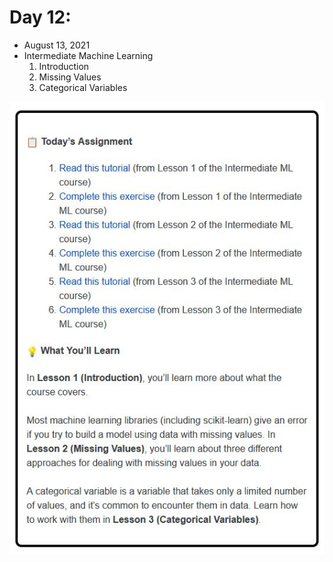# Day 12:
* August 13, 2021
* Intermediate Machine Learning 
  1. Introduction 
  2. Missing Values 
  3. Categorical Variables 

![Day-12-Assignment](https://github.com/EO4wellness/T-I-L/blob/main/AI-ML-NLP/Kaggle/Images/Day-12-Assignment.jpg)
